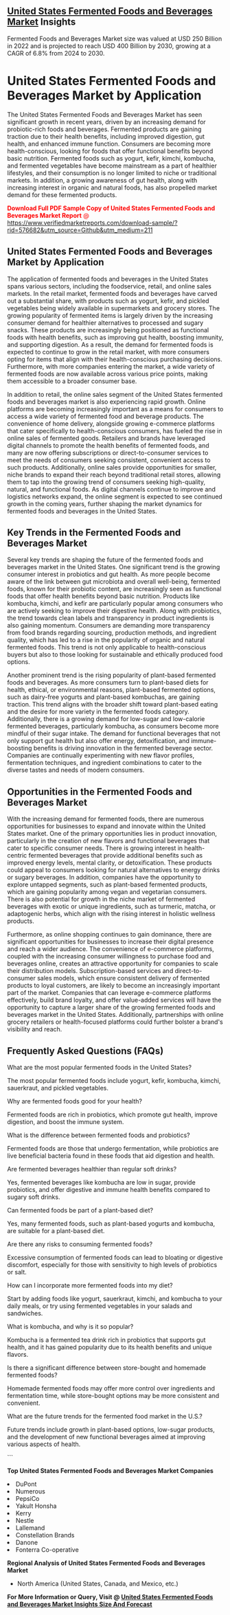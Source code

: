 <h2><a href="https://www.verifiedmarketreports.com/download-sample/?rid=576682&amp;utm_source=Github&amp;utm_medium=211" target="_blank">United States Fermented Foods and Beverages Market</a> Insights</h2><p>Fermented Foods and Beverages Market size was valued at USD 250 Billion in 2022 and is projected to reach USD 400 Billion by 2030, growing at a CAGR of 6.8% from 2024 to 2030.</p><p><h1>United States Fermented Foods and Beverages Market by Application</h1><p>The United States Fermented Foods and Beverages Market has seen significant growth in recent years, driven by an increasing demand for probiotic-rich foods and beverages. Fermented products are gaining traction due to their health benefits, including improved digestion, gut health, and enhanced immune function. Consumers are becoming more health-conscious, looking for foods that offer functional benefits beyond basic nutrition. Fermented foods such as yogurt, kefir, kimchi, kombucha, and fermented vegetables have become mainstream as a part of healthier lifestyles, and their consumption is no longer limited to niche or traditional markets. In addition, a growing awareness of gut health, along with increasing interest in organic and natural foods, has also propelled market demand for these fermented products.<p><span class=""><span style="color: #ff0000;"><strong>Download Full PDF Sample Copy of United States Fermented Foods and Beverages Market Report</strong> @ </span><a href="https://www.verifiedmarketreports.com/download-sample/?rid=576682&amp;utm_source=Github&amp;utm_medium=211" target="_blank">https://www.verifiedmarketreports.com/download-sample/?rid=576682&amp;utm_source=Github&amp;utm_medium=211</a></span></p></p><h2>United States Fermented Foods and Beverages Market by Application</h2><p>The application of fermented foods and beverages in the United States spans various sectors, including the foodservice, retail, and online sales markets. In the retail market, fermented foods and beverages have carved out a substantial share, with products such as yogurt, kefir, and pickled vegetables being widely available in supermarkets and grocery stores. The growing popularity of fermented items is largely driven by the increasing consumer demand for healthier alternatives to processed and sugary snacks. These products are increasingly being positioned as functional foods with health benefits, such as improving gut health, boosting immunity, and supporting digestion. As a result, the demand for fermented foods is expected to continue to grow in the retail market, with more consumers opting for items that align with their health-conscious purchasing decisions. Furthermore, with more companies entering the market, a wide variety of fermented foods are now available across various price points, making them accessible to a broader consumer base.</p><p>In addition to retail, the online sales segment of the United States fermented foods and beverages market is also experiencing rapid growth. Online platforms are becoming increasingly important as a means for consumers to access a wide variety of fermented food and beverage products. The convenience of home delivery, alongside growing e-commerce platforms that cater specifically to health-conscious consumers, has fueled the rise in online sales of fermented goods. Retailers and brands have leveraged digital channels to promote the health benefits of fermented foods, and many are now offering subscriptions or direct-to-consumer services to meet the needs of consumers seeking consistent, convenient access to such products. Additionally, online sales provide opportunities for smaller, niche brands to expand their reach beyond traditional retail stores, allowing them to tap into the growing trend of consumers seeking high-quality, natural, and functional foods. As digital channels continue to improve and logistics networks expand, the online segment is expected to see continued growth in the coming years, further shaping the market dynamics for fermented foods and beverages in the United States.</p><h2>Key Trends in the Fermented Foods and Beverages Market</h2><p>Several key trends are shaping the future of the fermented foods and beverages market in the United States. One significant trend is the growing consumer interest in probiotics and gut health. As more people become aware of the link between gut microbiota and overall well-being, fermented foods, known for their probiotic content, are increasingly seen as functional foods that offer health benefits beyond basic nutrition. Products like kombucha, kimchi, and kefir are particularly popular among consumers who are actively seeking to improve their digestive health. Along with probiotics, the trend towards clean labels and transparency in product ingredients is also gaining momentum. Consumers are demanding more transparency from food brands regarding sourcing, production methods, and ingredient quality, which has led to a rise in the popularity of organic and natural fermented foods. This trend is not only applicable to health-conscious buyers but also to those looking for sustainable and ethically produced food options.</p><p>Another prominent trend is the rising popularity of plant-based fermented foods and beverages. As more consumers turn to plant-based diets for health, ethical, or environmental reasons, plant-based fermented options, such as dairy-free yogurts and plant-based kombuchas, are gaining traction. This trend aligns with the broader shift toward plant-based eating and the desire for more variety in the fermented foods category. Additionally, there is a growing demand for low-sugar and low-calorie fermented beverages, particularly kombucha, as consumers become more mindful of their sugar intake. The demand for functional beverages that not only support gut health but also offer energy, detoxification, and immune-boosting benefits is driving innovation in the fermented beverage sector. Companies are continually experimenting with new flavor profiles, fermentation techniques, and ingredient combinations to cater to the diverse tastes and needs of modern consumers.</p><h2>Opportunities in the Fermented Foods and Beverages Market</h2><p>With the increasing demand for fermented foods, there are numerous opportunities for businesses to expand and innovate within the United States market. One of the primary opportunities lies in product innovation, particularly in the creation of new flavors and functional beverages that cater to specific consumer needs. There is growing interest in health-centric fermented beverages that provide additional benefits such as improved energy levels, mental clarity, or detoxification. These products could appeal to consumers looking for natural alternatives to energy drinks or sugary beverages. In addition, companies have the opportunity to explore untapped segments, such as plant-based fermented products, which are gaining popularity among vegan and vegetarian consumers. There is also potential for growth in the niche market of fermented beverages with exotic or unique ingredients, such as turmeric, matcha, or adaptogenic herbs, which align with the rising interest in holistic wellness products.</p><p>Furthermore, as online shopping continues to gain dominance, there are significant opportunities for businesses to increase their digital presence and reach a wider audience. The convenience of e-commerce platforms, coupled with the increasing consumer willingness to purchase food and beverages online, creates an attractive opportunity for companies to scale their distribution models. Subscription-based services and direct-to-consumer sales models, which ensure consistent delivery of fermented products to loyal customers, are likely to become an increasingly important part of the market. Companies that can leverage e-commerce platforms effectively, build brand loyalty, and offer value-added services will have the opportunity to capture a larger share of the growing fermented foods and beverages market in the United States. Additionally, partnerships with online grocery retailers or health-focused platforms could further bolster a brand's visibility and reach.</p><h2>Frequently Asked Questions (FAQs)</h2><p>What are the most popular fermented foods in the United States?</p><p>The most popular fermented foods include yogurt, kefir, kombucha, kimchi, sauerkraut, and pickled vegetables.</p><p>Why are fermented foods good for your health?</p><p>Fermented foods are rich in probiotics, which promote gut health, improve digestion, and boost the immune system.</p><p>What is the difference between fermented foods and probiotics?</p><p>Fermented foods are those that undergo fermentation, while probiotics are live beneficial bacteria found in these foods that aid digestion and health.</p><p>Are fermented beverages healthier than regular soft drinks?</p><p>Yes, fermented beverages like kombucha are low in sugar, provide probiotics, and offer digestive and immune health benefits compared to sugary soft drinks.</p><p>Can fermented foods be part of a plant-based diet?</p><p>Yes, many fermented foods, such as plant-based yogurts and kombucha, are suitable for a plant-based diet.</p><p>Are there any risks to consuming fermented foods?</p><p>Excessive consumption of fermented foods can lead to bloating or digestive discomfort, especially for those with sensitivity to high levels of probiotics or salt.</p><p>How can I incorporate more fermented foods into my diet?</p><p>Start by adding foods like yogurt, sauerkraut, kimchi, and kombucha to your daily meals, or try using fermented vegetables in your salads and sandwiches.</p><p>What is kombucha, and why is it so popular?</p><p>Kombucha is a fermented tea drink rich in probiotics that supports gut health, and it has gained popularity due to its health benefits and unique flavors.</p><p>Is there a significant difference between store-bought and homemade fermented foods?</p><p>Homemade fermented foods may offer more control over ingredients and fermentation time, while store-bought options may be more consistent and convenient.</p><p>What are the future trends for the fermented food market in the U.S.?</p><p>Future trends include growth in plant-based options, low-sugar products, and the development of new functional beverages aimed at improving various aspects of health.</p>```</p><p><strong>Top United States Fermented Foods and Beverages Market Companies</strong></p><div data-test-id=""><p><li>DuPont</li><li> Numerous</li><li> PepsiCo</li><li> Yakult Honsha</li><li> Kerry</li><li> Nestle</li><li> Lallemand</li><li> Constellation Brands</li><li> Danone</li><li> Fonterra Co-operative</li></p><div><strong>Regional Analysis of&nbsp;United States Fermented Foods and Beverages Market</strong></div><ul><li dir="ltr"><p dir="ltr">North America&nbsp;(United States, Canada, and Mexico, etc.)</p></li></ul><p><strong>For More Information or Query, Visit @&nbsp;</strong><strong><a href="https://www.verifiedmarketreports.com/product/fermented-foods-and-beverages-market/?utm_source=Github&amp;utm_medium=211" target="_blank">United States Fermented Foods and Beverages Market Insights Size And Forecast</a></strong></p></div>
